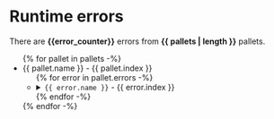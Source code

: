 # Runtime errors

There are **{{error_counter}}** errors from **{{ pallets | length }}** pallets.

<ul>
{% for pallet in pallets -%}
<li>{{ pallet.name }} - {{ pallet.index }}
<ul>
{% for error in pallet.errors -%}
<li>
<details>
<summary>
<code>{{ error.name }}</code> - {{ error.index }}</summary>
{{ error.documentation }}
</details>
</li>
{% endfor -%}
</ul>
</li>
{% endfor -%}
</ul>